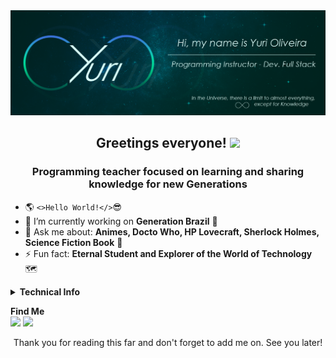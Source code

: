<img src="./assets/Banner_Github Universe.png">

<h2 align="center">Greetings everyone! 
<img src="https://raw.githubusercontent.com/kaueMarques/kaueMarques/master/hi.gif" width="30px">
</h2>

<h3 align="center">Programming teacher focused on learning and sharing knowledge for new Generations</h3>

- 🌎 `<>Hello World!</>`😎
- 🔭 I’m currently working on <b>Generation Brazil</b> 🌱
- 💬 Ask me about: <b>Animes, Docto Who, HP Lovecraft, Sherlock Holmes, Science Fiction Book</b> 📖
- ⚡ Fun fact: <b>Eternal Student and Explorer of the World of Technology</b> 🗺️

<details>
  <summary><b>Technical Info</b></summary>

<div align="center">
<h3>My Technologies</h3>
<img src="https://img.shields.io/badge/-html-rgba(0, 33, 29, 1)?style=for-the-badge&logo=HTML5&logoColor=rgba(0, 125, 93, 1)" target="_blank">
<img src="https://img.shields.io/badge/-css-rgba(0, 33, 29, 1)?style=for-the-badge&logo=CSS3&logoColor=rgba(0, 125, 93, 1)" target="_blank">
<img src="https://img.shields.io/badge/-sass-rgba(0, 33, 29, 1)?style=for-the-badge&logo=SASS&logoColor=rgba(0, 125, 93, 1)" target="_blank">
<img src="https://img.shields.io/badge/-Javascript-rgba(0, 33, 29, 1)?style=for-the-badge&logo=javascript&logoColor=rgba(0, 125, 93, 1)" target="_blank">
<img src="https://img.shields.io/badge/-nodejs-rgba(0, 33, 29, 1)?style=for-the-badge&logo=node.js&logoColor=rgba(0, 125, 93, 1)" target="_blank">
<img src="https://img.shields.io/badge/-Typescript-rgba(0, 33, 29, 1)?style=for-the-badge&logo=typescript&logoColor=rgba(0, 125, 93, 1)" target="_blank">
<img src="https://img.shields.io/badge/-react-rgba(0, 33, 29, 1)?style=for-the-badge&logo=React&logoColor=rgba(0, 125, 93, 1)" target="_blank">
</div>

<div align="center">
<h3>Teaching and Learning more</h3>
<img src="https://img.shields.io/badge/-java-rgba(0, 33, 29, 1)?style=for-the-badge&logo=Java&logoColor=rgba(0, 125, 93, 1)" target="_blank">
<img src="https://img.shields.io/badge/-Spring Boot-rgba(0, 33, 29, 1)?style=for-the-badge&logo=SpringBoot&logoColor=rgba(0, 125, 93, 1)" target="_blank">
<img src="https://img.shields.io/badge/-Angular-rgba(0, 33, 29, 1)?style=for-the-badge&logo=Angular&logoColor=rgba(0, 125, 93, 1)" target="_blank">
<img src="https://img.shields.io/badge/-Soft Skills-rgba(0, 33, 29, 1)?style=for-the-badge&logo=Soft&logoColor=rgba(0, 125, 93, 1)" target="_blank">
</div>

<br>

<div align="center">
<a href="https://github.com/Yuri-stack">
<img  height="180em"  src="https://github-readme-stats.vercel.app/api?username=Yuri-stack&show_icons=true&theme=gotham&include_all_commits=true&count_private=true"/>
<img height="180em" src="https://github-readme-stats.vercel.app/api/top-langs/?username=Yuri-stack&layout=compact&langs_count=7&theme=gotham"/>
</a>
</div>
</details>

<b>Find Me</b>
<br>
<a href="https://www.linkedin.com/in/yuri-silva99/" target="_blank"><img  src="https://img.shields.io/badge/-LinkedIn-rgba(0, 33, 29, 1)?style=for-the-badge&logo=linkedin&logoColor=rgba(0, 125, 93, 1)"  target="_blank"></a>
<a href="https://www.instagram.com/yuri_lumen/" target="_blank"><img src="https://img.shields.io/badge/-Instagram-rgba(0, 33, 29, 1)?style=for-the-badge&logo=instagram&logoColor=rgba(0, 125, 93, 1)"  target="_blank"></a>

<div align="center">
  <b></b>Thank you for reading this far and don't forget to add me on. See you later!
<div>
